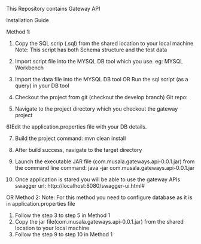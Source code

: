 This Repository contains Gateway API

Installation Guide

Method 1:

1) Copy the SQL scrip (.sql)  from the shared location to your local machine
Note: This script has both Schema structure and the test data

2) Import script file into the MYSQL DB tool which you use.
eg: MYSQL Workbench

3) Import the data file into the MYSQL DB tool
OR
Run the sql script (as a query) in your DB tool

4) Checkout the project from git (checkout the develop branch)
Git repo:

5) Navigate to the project directory which you checkout the gateway project

6)Edit the application.properties file with your DB details.

7) Build the project
command: mvn clean install

8) After build success, navigate to the target directory

9) Launch the executable JAR file (com.musala.gateways.api-0.0.1.jar) from the command line
command: java -jar com.musala.gateways.api-0.0.1.jar

10) Once application is stared you will be able to use the gateway APIs
swagger url: http://localhost:8080/swagger-ui.html#

OR
Method 2:
Note: For this method you need to configure database as it is in application.properties file
1) Follow the step 3 to step 5 in Method 1
2) Copy the jar file(com.musala.gateways.api-0.0.1.jar) from the shared location to your local machine
3) Follow the step 9 to step 10 in Method 1
